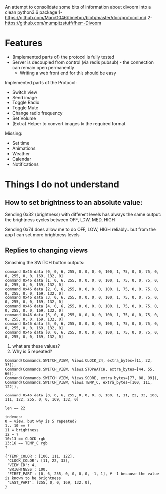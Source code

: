 An attempt to consolidate some bits of information about divoom into a clean python3.6 package
1- https://github.com/MarcG046/timebox/blob/master/doc/protocol.md
2- https://github.com/mumpitzstuff/fhem-Divoom

# Features

- (Implemented parts of) the protocol is fully tested
- Server is decoupled from control (via redis pubsub) - the connection can remain open permanently
    - Writing a web front end for this should be easy

Implemented parts of the Protocol:
- Switch view
- Send image
- Toggle Radio
- Toggle Mute
- Change radio frequency
- Set Volume
- (Extra) Helper to convert images to the required format

Missing:
- Set time
- Animations
- Weather
- Calendar
- Notifications

# Things I do not understand

## How to set brightness to an absolute value:
Sending 0x32 (brightness) with different levels has always the same output: the brightness cycles between OFF, LOW, MED, HIGH

Sending 0x74 does allow me to do OFF, LOW, HIGH reliably.. but from the app I can set more brightness levels

## Replies to changing views

Smashing the SWITCH button outputs:
```
command 0x46 data [0, 0, 6, 255, 0, 0, 0, 0, 100, 1, 75, 0, 0, 75, 0, 0, 255, 0, 0, 169, 132, 0]
command 0x46 data [1, 0, 6, 255, 0, 0, 0, 0, 100, 1, 75, 0, 0, 75, 0, 0, 255, 0, 0, 169, 132, 0]
command 0x46 data [2, 0, 6, 255, 0, 0, 0, 0, 100, 1, 75, 0, 0, 75, 0, 0, 255, 0, 0, 169, 132, 0]
command 0x46 data [3, 0, 6, 255, 0, 0, 0, 0, 100, 1, 75, 0, 0, 75, 0, 0, 255, 0, 0, 169, 132, 0]
command 0x46 data [4, 0, 6, 255, 0, 0, 0, 0, 100, 1, 75, 0, 0, 75, 0, 0, 255, 0, 0, 169, 132, 0]
command 0x46 data [5, 0, 6, 255, 0, 0, 0, 0, 100, 1, 75, 0, 0, 75, 0, 0, 255, 0, 0, 169, 132, 0]
command 0x46 data [5, 0, 6, 255, 0, 0, 0, 0, 100, 1, 75, 0, 0, 75, 0, 0, 255, 0, 0, 169, 132, 0]
command 0x46 data [0, 0, 6, 255, 0, 0, 0, 0, 100, 1, 75, 0, 0, 75, 0, 0, 255, 0, 0, 169, 132, 0]
```

1. what are these values?
2. Why is 5 repeated?


```
Command(Commands.SWITCH_VIEW, Views.CLOCK_24, extra_bytes=[11, 22, 33]),
Command(Commands.SWITCH_VIEW, Views.STOPWATCH, extra_bytes=[44, 55, 66]),
Command(Commands.SWITCH_VIEW, Views.SCORE, extra_bytes=[77, 88, 99]),
Command(Commands.SWITCH_VIEW, Views.TEMP_C, extra_bytes=[100, 111, 122]),

command 0x46 data [0, 0, 6, 255, 0, 0, 0, 0, 100, 1, 11, 22, 33, 100, 111, 122, 255, 0, 0, 169, 132, 0]
```

```
len == 22

indexes:
0 = view, but why is 5 repeated?
1.. 10 == ?
11 = brightness
12 = ?
10:13 == CLOCK rgb
13:16 == TEMP_C rgb
?
```


```
{'TEMP_COLOR': [100, 111, 122],
 'CLOCK_COLOR': [11, 22, 33],
 'VIEW_ID': 4,
 'BRIGHTNESS': 100,
 'FIRST_PART': [0, 6, 255, 0, 0, 0, 0, -1, 1], # -1 because the value is known to be brightness
 'LAST_PART': [255, 0, 0, 169, 132, 0],
}
```


